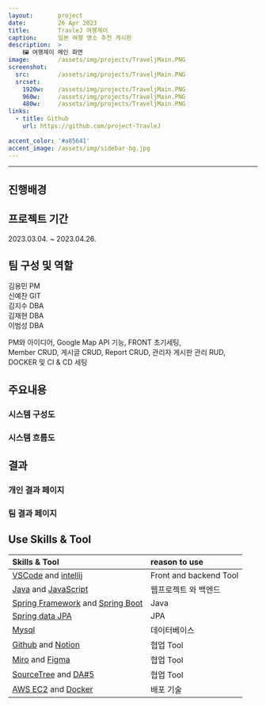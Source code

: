 ```yaml
---
layout:       project
date:         26 Apr 2023
title:        TravleJ 여행제이
caption:      일본 여행 명소 추천 게시판
description:  >
    🖼️ 여행제이 메인 화면
image:        /assets/img/projects/TraveljMain.PNG
screenshot:
  src:        /assets/img/projects/TraveljMain.PNG
  srcset:
    1920w:    /assets/img/projects/TraveljMain.PNG
    960w:     /assets/img/projects/TraveljMain.PNG
    480w:     /assets/img/projects/TraveljMain.PNG
links:
  - title: Github
    url: https://github.com/project-TravleJ
    
accent_color: '#a85641'
accent_image: /assets/img/sidebar-bg.jpg
---
```


___

## 진행배경

## 프로젝트 기간
2023.03.04. ~ 2023.04.26.

## 팀 구성 및 역할
김용민 PM <br>
신예찬 GIT <br>
김지수 DBA <br>
김재현 DBA <br>
이범성 DBA <br>

PM와 아이디어, Google Map API 기능, FRONT 초기세팅, <br>
Member CRUD, 게시글 CRUD, Report CRUD, 관리자 게시판 관리 RUD, <br>
DOCKER 및 CI & CD 세팅 <br>


## 주요내용
### 시스템 구성도
### 시스템 흐름도

## 결과
### 개인 결과 페이지
### 팀 결과 페이지

## Use Skills & Tool

| Skills & Tool                         | reason to use            
|:--------------------------------------|:---------------    
| [VSCode][11] and [intellij][12]       | Front and backend Tool   
| [Java][21] and [JavaScript][22]       | 웹프로젝트 와 백엔드
| [Spring Framework][23] and [Spring Boot][24]  | Java  
| [Spring data JPA][26]                 | JPA
| [Mysql][32]                           | 데이터베이스    
| [Github][41] and [Notion][42]         | 협업 Tool       
| [Miro][43] and [Figma][48]            | 협업 Tool
| [SourceTree][46] and [DA#5][47]       | 협업 Tool   
| [AWS EC2][51] and [Docker][52]        | 배포 기술



[11]: https://code.visualstudio.com/
[12]: https://www.jetbrains.com/
[21]: https://www.java.com/ko/
[22]: https://code.visualstudio.com/
[23]: https://spring.io/projects/spring-framework
[24]: https://spring.io/projects/spring-boot
[25]: https://www.python.org/
[26]: https://spring.io/projects/spring-data-jpa
[31]: https://www.oracle.com/kr/
[32]: https://www.mysql.com/
[41]: https://github.com/
[42]: https://www.notion.so/
[43]: https://miro.com/
[44]: https://www.drawio.com/
[45]: https://slack.com/intl/ko-kr/
[46]: https://www.sourcetreeapp.com/
[47]: https://www.uniondata.co.kr/
[48]: https://www.figma.com/
[51]: https://aws.amazon.com/
[52]: https://www.docker.com/